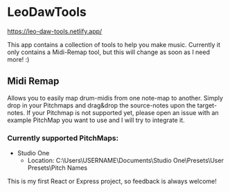 # LeoDawTools
https://leo-daw-tools.netlify.app/

This app contains a collection of tools to help you make music.
Currently it only contains a Midi-Remap tool, but this will change as soon as I need more! :)

## Midi Remap
Allows you to easily map drum-midis from one note-map to another. Simply drop in your Pitchmaps and drag&drop the source-notes upon the target-notes.
If your Pitchmap is not supported yet, please open an issue with an example PitchMap you want to use and I will try to integrate it.

### Currently supported PitchMaps:
* Studio One 
  * Location: C:\Users\USERNAME\Documents\Studio One\Presets\User Presets\Pitch Names
  
This is my first React or Express project, so feedback is always welcome!
